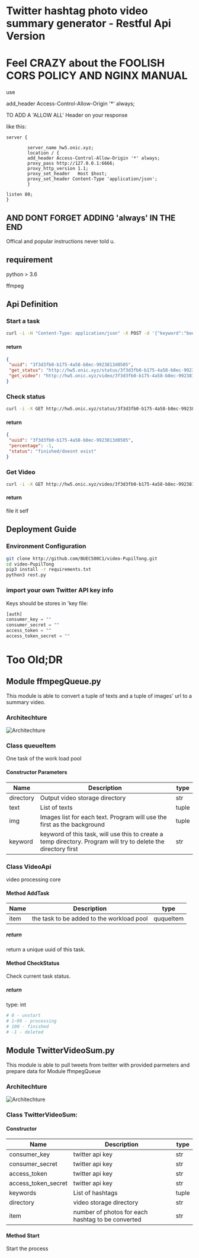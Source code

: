 # Twitter hashtag photo video summary generator - Restful Api Version
# Feel CRAZY about the FOOLISH CORS POLICY AND NGINX MANUAL
use 

add_header Access-Control-Allow-Origin '*' always; 

TO ADD A 'ALLOW ALL' Header on your response

like this:
```
server {

        server_name hw5.onic.xyz;
        location / {
        add_header Access-Control-Allow-Origin '*' always;
        proxy_pass http://127.0.0.1:6666;
        proxy_http_version 1.1;
        proxy_set_header   Host $host;
        proxy_set_header Content-Type 'application/json';
        }

listen 80;
}

```
## AND DONT FORGET ADDING 'always' IN THE END
Offical and popular instructions never told u.

## requirement
python > 3.6

ffmpeg
## Api Definition
### Start a task
```bash
curl -i -H "Content-Type: application/json" -X POST -d '{"keyword":"book"}' http://hw5.onic.xyz/
```
#### return
```json
{
 "uuid": "3f3d3fb0-b175-4a58-b8ec-9923813d0505", 
 "get_status": "http://hw5.onic.xyz/status/3f3d3fb0-b175-4a58-b8ec-9923813d0505", 
 "get_video": "http://hw5.onic.xyz/video/3f3d3fb0-b175-4a58-b8ec-9923813d0505"
}
```
### Check status
```bash
curl -i -X GET http://hw5.onic.xyz/status/3f3d3fb0-b175-4a58-b8ec-9923813d0505
```
#### return
```json
{
 "uuid": "3f3d3fb0-b175-4a58-b8ec-9923813d0505", 
 "percentage": -1, 
 "status": "finished/doesnt exist"
}
```
### Get Video
```bash
curl -i -X GET http://hw5.onic.xyz/video/3f3d3fb0-b175-4a58-b8ec-9923813d0505
```
#### return

file it self

## Deployment Guide
### Environment Configuration
```bash
git clone http://github.com/BUEC500C1/video-PupilTong.git
cd video-PupilTong
pip3 install -r requirements.txt
python3 rest.py
```
### import your own Twitter API key info
Keys should be stores in 'key file:
```python
[auth]
consumer_key = ""
consumer_secret = ""
access_token = ""
access_token_secret = ""
```
# Too Old;DR 
## Module ffmpegQueue.py
This module is able to convert a tuple of texts and a tuple of images' url to a summary video.
### Architechture
 ![Architechture](/photos/queue_arch.png)
### Class queueItem
One task of the work load pool
#### Constructor Parameters
| Name  | Description | type |
| ------------- | ------------- | ------------- |
| directory  | Output video storage directory  | str |
| text  | List of texts  | tuple  |
| img  | Images list for each text. Program will use the first as the background  | tuple  |
| keyword  | keyword of this task, will use this to create a temp directory. Program will try to delete the directory first  | str  |
### Class VideoApi
video processing core
#### Method AddTask
| Name  | Description | type |
| ------------- | ------------- | ------------- |
| item  | the task to be added to the workload pool  | ququeItem |
##### return
return a unique uuid of this task.
#### Method CheckStatus
Check current task status.
##### return
type: int
```python
# 0 - unstart
# 1~99 - processing
# 100 - finished
# -1 - deleted
```
## Module TwitterVideoSum.py
This module is able to pull tweets from twitter with provided parmeters and prepare data for Module ffmpegQueue
### Architechture
 ![Architechture](/photos/tws_arch.png)
### Class TwitterVideoSum:
#### Constructor
| Name  | Description | type |
| ------------- | ------------- | ------------- |
| consumer_key  | twitter api key  | str |
| consumer_secret  | twitter api key  | str |
| access_token  | twitter api key  | str |
| access_token_secret  | twitter api key  | str |
| keywords  | List of hashtags  | tuple  |
| directory  | video storage directory  | str  |
| item  | number of photos for each hashtag to be converted  | str  |
#### Method Start
Start the process
